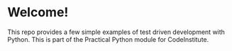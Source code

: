 # Welcome!

This repo provides a few simple examples of test driven development with Python. This is part of the Practical Python module for CodeInstitute.
